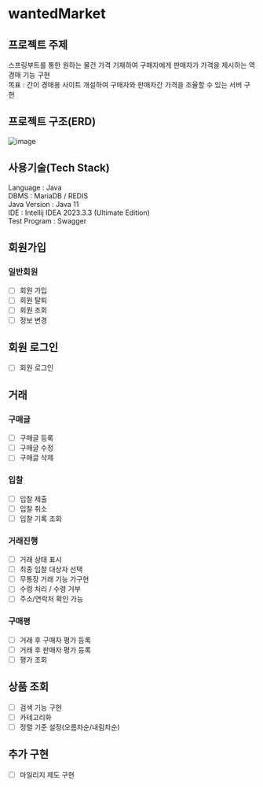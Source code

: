 # wantedMarket
## 프로젝트 주제
스프링부트를 통한 원하는 물건 가격 기재하여 구매자에게 판매자가 가격을 제시하는 역경매 기능 구현   
목표 : 간이 경매용 사이트 개설하여 구매자와 판매자간 가격을 조율할 수 있는 서버 구현

## 프로젝트 구조(ERD)
![image](https://github.com/gopythor/wantedMarket/assets/94863168/b1cd5f7e-2e42-4716-99ed-b44aa29226ef)



## 사용기술(Tech Stack)
Language : Java  
DBMS : MariaDB / REDIS   
Java Version : Java 11     
IDE : Intellij IDEA 2023.3.3 (Ultimate Edition)  
Test Program : Swagger

## 회원가입
### 일반회원
- [ ] 회원 가입
- [ ] 회원 탈퇴
- [ ] 회원 조회
- [ ] 정보 변경

## 회원 로그인
- [ ] 회원 로그인

## 거래
### 구매글
- [ ] 구매글 등록
- [ ] 구매글 수정
- [ ] 구매글 삭제

### 입찰
- [ ] 입찰 제출
- [ ] 입찰 취소
- [ ] 입찰 기록 조회

### 거래진행
- [ ] 거래 상태 표시
- [ ] 최종 입찰 대상자 선택
- [ ] 무통장 거래 기능 가구현
- [ ] 수령 처리 / 수령 거부
- [ ] 주소/연락처 확인 가능

### 구매평 
- [ ] 거래 후 구매자 평가 등록
- [ ] 거래 후 판매자 평가 등록
- [ ] 평가 조회

## 상품 조회
- [ ] 검색 기능 구현
- [ ] 카테고리화
- [ ] 정렬 기준 설정(오름차순/내림차순)

## 추가 구현
- [ ] 마일리지 제도 구현
